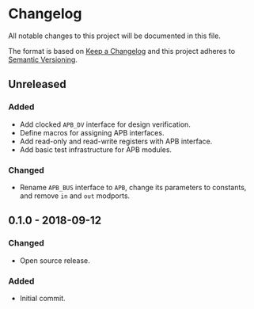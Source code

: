 # Changelog
All notable changes to this project will be documented in this file.

The format is based on [Keep a Changelog](http://keepachangelog.com/en/1.0.0/)
and this project adheres to [Semantic Versioning](http://semver.org/spec/v2.0.0.html).

## Unreleased

### Added
- Add clocked `APB_DV` interface for design verification.
- Define macros for assigning APB interfaces.
- Add read-only and read-write registers with APB interface.
- Add basic test infrastructure for APB modules.

### Changed
- Rename `APB_BUS` interface to `APB`, change its parameters to constants, and remove `in` and `out`
  modports.

## 0.1.0 - 2018-09-12
### Changed
- Open source release.

### Added
- Initial commit.
